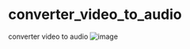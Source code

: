 # converter_video_to_audio
converter video to audio
![image](https://github.com/Stevensavarin/converter_video_to_audio/assets/137004357/251c2af1-478d-45ee-b6a9-4f0cf5bb19d1)
